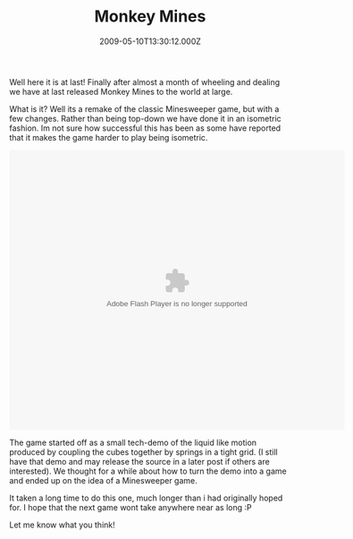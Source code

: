 ﻿---
coverImage: /posts/monkey-mines/cover.jpg
date: '2009-05-10T13:30:12.000Z'
tags:
  - flash
  - game
  - personal
  - projects
title: Monkey Mines
oldUrl: /games/monkey-mines
---

Well here it is at last! Finally after almost a month of wheeling and dealing we have at last released Monkey Mines to the world at large.

What is it? Well its a remake of the classic Minesweeper game, but with a few changes. Rather than being top-down we have done it in an isometric fashion. Im not sure how successful this has been as some have reported that it makes the game harder to play being isometric.

<!-- more -->

<object width="600" height="500" data="https://www.mikecann.blog/projects/monkeymines/MonkeyMines.swf" type="application/x-shockwave-flash"><param name="src" value="https://www.mikecann.blog/projects/monkeymines/MonkeyMines.swf" /></object>

The game started off as a small tech-demo of the liquid like motion produced by coupling the cubes together by springs in a tight grid. (I still have that demo and may release the source in a later post if others are interested). We thought for a while about how to turn the demo into a game and ended up on the idea of a Minesweeper game.

It taken a long time to do this one, much longer than i had originally hoped for. I hope that the next game wont take anywhere near as long :P

Let me know what you think!
